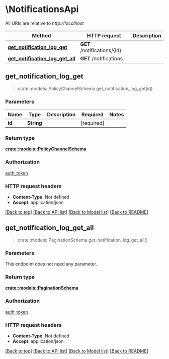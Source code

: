 # \NotificationsApi

All URIs are relative to *http://localhost*

Method | HTTP request | Description
------------- | ------------- | -------------
[**get_notification_log_get**](NotificationsApi.md#get_notification_log_get) | **GET** /notifications/{id} | 
[**get_notification_log_get_all**](NotificationsApi.md#get_notification_log_get_all) | **GET** /notifications | 



## get_notification_log_get

> crate::models::PolicyChannelSchema get_notification_log_get(id)


### Parameters


Name | Type | Description  | Required | Notes
------------- | ------------- | ------------- | ------------- | -------------
**id** | **String** |  | [required] |

### Return type

[**crate::models::PolicyChannelSchema**](PolicyChannelSchema.md)

### Authorization

[auth_token](../README.md#auth_token)

### HTTP request headers

- **Content-Type**: Not defined
- **Accept**: application/json

[[Back to top]](#) [[Back to API list]](../README.md#documentation-for-api-endpoints) [[Back to Model list]](../README.md#documentation-for-models) [[Back to README]](../README.md)


## get_notification_log_get_all

> crate::models::PaginationSchema get_notification_log_get_all()


### Parameters

This endpoint does not need any parameter.

### Return type

[**crate::models::PaginationSchema**](PaginationSchema.md)

### Authorization

[auth_token](../README.md#auth_token)

### HTTP request headers

- **Content-Type**: Not defined
- **Accept**: application/json

[[Back to top]](#) [[Back to API list]](../README.md#documentation-for-api-endpoints) [[Back to Model list]](../README.md#documentation-for-models) [[Back to README]](../README.md)

